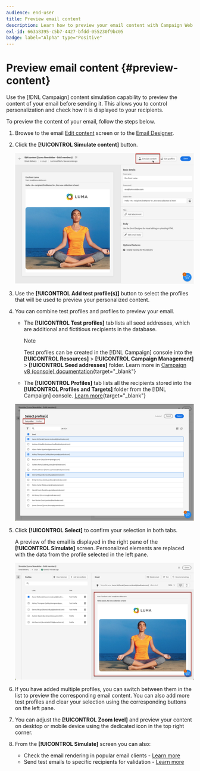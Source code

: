```yaml
---
audience: end-user
title: Preview email content
description: Learn how to preview your email content with Campaign Web UI
exl-id: 663a8395-c5b7-4427-bfdd-055230f9bc05
badge: label="Alpha" type="Positive"
---
```


# Preview email content {#preview-content} 

Use the [!DNL Campaign] content simulation capability to preview the content of your email before sending it. This allows you to control personalization and check how it is displayed to your recipients.

To preview the content of your email, follow the steps below.

1. Browse to the email [Edit content](../content/edit-content.md) screen or to the [Email Designer](../content/get-started-email-designer.md).

1. Click the **[!UICONTROL Simulate content]** button.

    ![](assets/simulate-button.png)

1. Use the **[!UICONTROL Add test profile(s)]** button to select the profiles that will be used to preview your personalized content.

1. You can combine test profiles and profiles to preview your email. 

    * The **[!UICONTROL Test profiles]** tab lists all seed addresses, which are additional and fictitious recipients in the database.
    
        >[!NOTE]
        >
        >Test profiles can be created in the [!DNL Campaign] console into the **[!UICONTROL Resources]** > **[!UICONTROL Campaign Management]** > **[!UICONTROL Seed addresses]** folder. Learn more in [Campaign v8 (console) documentation](https://experienceleague.adobe.com/docs/campaign/campaign-v8/audience/add-profiles/test-profiles.html){target="_blank"}

    * The **[!UICONTROL Profiles]** tab lists all the recipients stored into the **[!UICONTROL Profiles and Targets]** folder from the [!DNL Campaign] console. [Learn more](https://experienceleague.adobe.com/docs/campaign/campaign-v8/audience/view-profiles.html){target="_blank"}

    ![](assets/simulate-select-profiles.png)

1. Click **[!UICONTROL Select]** to confirm your selection in both tabs.

    A preview of the email is displayed in the right pane of the **[!UICONTROL Simulate]** screen. Personalized elements are replaced with the data from the profile selected in the left pane.

    ![](assets/simulate-preview.png)

1. If you have added multiple profiles, you can switch between them in the list to preview the corresponding email content. You can also add more test profiles and clear your selection using the corresponding buttons on the left pane.

1. You can adjust the **[!UICONTROL Zoom level]** and preview your content on desktop or mobile device using the dedicated icon in the top right corner.

1. From the **[!UICONTROL Simulate]** screen you can also:
    * Check the email rendering in popular email clients - [Learn more](email-rendering.md)
    * Send test emails to specific recipients for validation - [Learn more](proofs.md)



